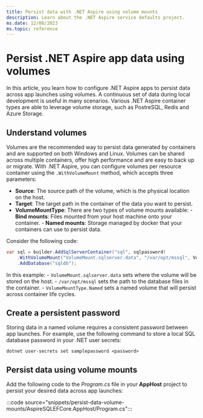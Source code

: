 ```yaml
---
title: Persist data with .NET Aspire using volume mounts
description: Learn about the .NET Aspire service defaults project.
ms.date: 12/08/2023
ms.topic: reference
---
```


# Persist .NET Aspire app data using volumes

In this article, you learn how to configure .NET Aspire apps to persist data across app launches using volumes. A continuous set of data during local development is useful in many scenarios. Various .NET Aspire container types are able to leverage volume storage, such as PostreSQL, Redis and Azure Storage.

## Understand volumes

Volumes are the recommended way to persist data generated by containers and are supported on both Windows and Linux. Volumes can be shared across multiple containers, offer high performance and are easy to back up or migrate. With .NET Aspire, you can configure volumes per resource container using the `.WithVolumeMount` method, which accepts three parameters:

- **Source**: The source path of the volume, which is the physical location on the host.
- **Target**: The target path in the container of the data you want to persist.
- **VolumeMountType**: There are two types of volume mounts available:
        - **Bind mounts**: Files mounted from your host machine onto your container.
        - **Named mounts**: Storage managed by docker that your containers can use to persist data.

Consider the following code:

```csharp
var sql = builder.AddSqlServerContainer("sql", sqlpassword)
    .WithVolumeMount("VolumeMount.sqlserver.data", "/var/opt/mssql", VolumeMountType.Named)
    .AddDatabase("sqldb");
```

In this example:
    - `VolumeMount.sqlserver.data` sets where the volume will be stored on the host.
    - `/var/opt/mssql` sets the path to the database files in the container.
    - `VolumeMountType.Named` sets a named volume that will persist across container life cycles.

## Create a persistent password

Storing data in a named volume requires a consistent password between app launches. For example, use the following command to store a local SQL database password in your .NET user secrets:

```dotnetcli
dotnet user-secrets set samplepassword <password>
```

## Persist data using volume mounts

Add the following code to the _Program.cs_ file in your **AppHost** project to persist your desired data across app launches:

:::code source="snippets/persist-data-volume-mounts/AspireSQLEFCore.AppHost/Program.cs":::
